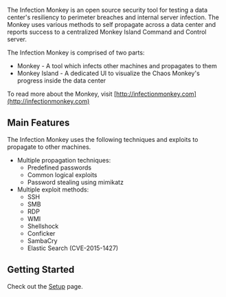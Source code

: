 The Infection Monkey is an open source security tool for testing a data center's resiliency to perimeter breaches and internal server infection. The Monkey uses various methods to self propagate across a data center and reports success to a centralized Monkey Island Command and Control server.

The Infection Monkey is comprised of two parts:
* Monkey - A tool which infects other machines and propagates to them
* Monkey Island - A dedicated UI to visualize the Chaos Monkey's progress inside the data center

To read more about the Monkey, visit [http://infectionmonkey.com](http://infectionmonkey.com)


Main Features
---------------

The Infection Monkey uses the following techniques and exploits to propagate to other machines.

* Multiple propagation techniques:
  * Predefined passwords
  * Common logical exploits
  * Password stealing using mimikatz
* Multiple exploit methods:
  * SSH
  * SMB
  * RDP
  * WMI
  * Shellshock
  * Conficker
  * SambaCry
  * Elastic Search (CVE-2015-1427)


Getting Started
---------------
Check out the [Setup](https://github.com/guardicore/monkey/wiki/setup) page.